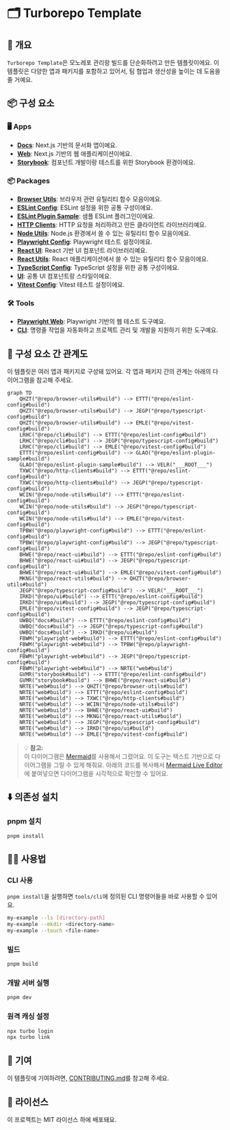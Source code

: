 # 🗂️ Turborepo Template

## 📖 개요

`Turborepo Template`은 모노레포 관리랑 빌드를 단순화하려고 만든 템플릿이에요. 이 템플릿은 다양한 앱과 패키지를 포함하고 있어서, 팀 협업과 생산성을 높이는 데 도움을 줄 거예요.

## 📦 구성 요소

### 🖥️ Apps

- **[Docs](./apps/docs)**: Next.js 기반의 문서화 앱이에요.
- **[Web](./apps/web)**: Next.js 기반의 웹 애플리케이션이에요.
- **[Storybook](./apps/storybook)**: 컴포넌트 개발이랑 테스트를 위한 Storybook 환경이에요.

### 📦 Packages

- **[Browser Utils](./packages/browser-utils)**: 브라우저 관련 유틸리티 함수 모음이에요.
- **[ESLint Config](./packages/eslint-config)**: ESLint 설정을 위한 공통 구성이에요.
- **[ESLint Plugin Sample](./packages/eslint-plugin-sample)**: 샘플 ESLint 플러그인이에요.
- **[HTTP Clients](./packages/http-clients)**: HTTP 요청을 처리하려고 만든 클라이언트 라이브러리예요.
- **[Node Utils](./packages/node-utils)**: Node.js 환경에서 쓸 수 있는 유틸리티 함수 모음이에요.
- **[Playwright Config](./packages/playwright-config)**: Playwright 테스트 설정이에요.
- **[React UI](./packages/react-ui)**: React 기반 UI 컴포넌트 라이브러리예요.
- **[React Utils](./packages/react-utils)**: React 애플리케이션에서 쓸 수 있는 유틸리티 함수 모음이에요.
- **[TypeScript Config](./packages/typescript-config)**: TypeScript 설정을 위한 공통 구성이에요.
- **[UI](./packages/ui)**: 공통 UI 컴포넌트랑 스타일이에요.
- **[Vitest Config](./packages/vitest-config)**: Vitest 테스트 설정이에요.

### 🛠️ Tools

- **[Playwright Web](./tools/playwright-web)**: Playwright 기반의 웹 테스트 도구예요.
- **[CLI](./tools/cli)**: 명령줄 작업을 자동화하고 프로젝트 관리 및 개발을 지원하기 위한 도구예요.

## 🔗 구성 요소 간 관계도

이 템플릿은 여러 앱과 패키지로 구성돼 있어요. 각 앱과 패키지 간의 관계는 아래의 다이어그램을 참고해 주세요.

```mermaid
graph TD
    QHZT("@repo/browser-utils#build") --> ETTT("@repo/eslint-config#build")
    QHZT("@repo/browser-utils#build") --> JEGP("@repo/typescript-config#build")
    QHZT("@repo/browser-utils#build") --> EMLE("@repo/vitest-config#build")
    LRHC("@repo/cli#build") --> ETTT("@repo/eslint-config#build")
    LRHC("@repo/cli#build") --> JEGP("@repo/typescript-config#build")
    LRHC("@repo/cli#build") --> EMLE("@repo/vitest-config#build")
    ETTT("@repo/eslint-config#build") --> GLAO("@repo/eslint-plugin-sample#build")
    GLAO("@repo/eslint-plugin-sample#build") --> VELR("___ROOT___")
    TXWC("@repo/http-clients#build") --> ETTT("@repo/eslint-config#build")
    TXWC("@repo/http-clients#build") --> JEGP("@repo/typescript-config#build")
    WCIN("@repo/node-utils#build") --> ETTT("@repo/eslint-config#build")
    WCIN("@repo/node-utils#build") --> JEGP("@repo/typescript-config#build")
    WCIN("@repo/node-utils#build") --> EMLE("@repo/vitest-config#build")
    TPBW("@repo/playwright-config#build") --> ETTT("@repo/eslint-config#build")
    TPBW("@repo/playwright-config#build") --> JEGP("@repo/typescript-config#build")
    BHWE("@repo/react-ui#build") --> ETTT("@repo/eslint-config#build")
    BHWE("@repo/react-ui#build") --> JEGP("@repo/typescript-config#build")
    BHWE("@repo/react-ui#build") --> EMLE("@repo/vitest-config#build")
    MKNG("@repo/react-utils#build") --> QHZT("@repo/browser-utils#build")
    JEGP("@repo/typescript-config#build") --> VELR("___ROOT___")
    IRKD("@repo/ui#build") --> ETTT("@repo/eslint-config#build")
    IRKD("@repo/ui#build") --> JEGP("@repo/typescript-config#build")
    EMLE("@repo/vitest-config#build") --> JEGP("@repo/typescript-config#build")
    UWBQ("docs#build") --> ETTT("@repo/eslint-config#build")
    UWBQ("docs#build") --> JEGP("@repo/typescript-config#build")
    UWBQ("docs#build") --> IRKD("@repo/ui#build")
    FBWM("playwright-web#build") --> ETTT("@repo/eslint-config#build")
    FBWM("playwright-web#build") --> TPBW("@repo/playwright-config#build")
    FBWM("playwright-web#build") --> JEGP("@repo/typescript-config#build")
    FBWM("playwright-web#build") --> NRTE("web#build")
    GVMR("storybook#build") --> ETTT("@repo/eslint-config#build")
    GVMR("storybook#build") --> BHWE("@repo/react-ui#build")
    NRTE("web#build") --> QHZT("@repo/browser-utils#build")
    NRTE("web#build") --> ETTT("@repo/eslint-config#build")
    NRTE("web#build") --> TXWC("@repo/http-clients#build")
    NRTE("web#build") --> WCIN("@repo/node-utils#build")
    NRTE("web#build") --> BHWE("@repo/react-ui#build")
    NRTE("web#build") --> MKNG("@repo/react-utils#build")
    NRTE("web#build") --> JEGP("@repo/typescript-config#build")
    NRTE("web#build") --> IRKD("@repo/ui#build")
    NRTE("web#build") --> EMLE("@repo/vitest-config#build")
```

> 💡 **참고:**  
> 이 다이어그램은 [Mermaid](https://mermaid-js.github.io/mermaid/#/)를 사용해서 그렸어요. 이 도구는 텍스트 기반으로 다이어그램을 그릴 수 있게 해줘요. 아래의 코드를 복사해서 [Mermaid Live Editor](https://mermaid-js.github.io/mermaid-live-editor/)에 붙여넣으면 다이어그램을 시각적으로 확인할 수 있어요.

## ⬇️ 의존성 설치

### pnpm 설치

```bash
pnpm install
```

## 🧑‍💻 사용법

### CLI 사용

`pnpm install`을 실행하면 `tools/cli`에 정의된 CLI 명령어들을 바로 사용할 수 있어요.

```bash
my-example --ls [directory-path]
my-example --mkdir <directory-name>
my-example --touch <file-name>
```

### 빌드

```bash
pnpm build
```

### 개발 서버 실행

```bash
pnpm dev
```

### 원격 캐싱 설정

```bash
npx turbo login
npx turbo link
```

## 🤝 기여

이 템플릿에 기여하려면, [CONTRIBUTING.md](./CONTRIBUTING.md)를 참고해 주세요.

## 📜 라이선스

이 프로젝트는 MIT 라이선스 하에 배포돼요.
